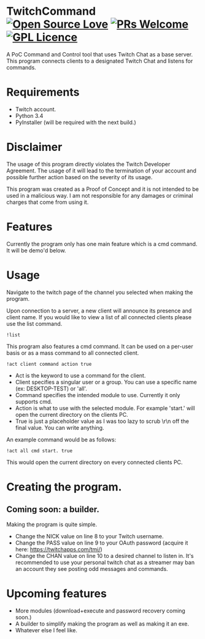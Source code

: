 # TwitchCommand [![Open Source Love](https://badges.frapsoft.com/os/v2/open-source.svg?v=103)](https://github.com/ellerbrock/open-source-badges/) [![PRs Welcome](https://img.shields.io/badge/PRs-welcome-brightgreen.svg?style=flat-square)](http://makeapullrequest.com) [![GPL Licence](https://badges.frapsoft.com/os/gpl/gpl.svg?v=103)](https://opensource.org/licenses/GPL-3.0/)
A PoC Command and Control tool that uses Twitch Chat as a base server. This program connects clients to a designated Twitch Chat and listens for commands.

# Requirements
- Twitch account.
- Python 3.4
- PyInstaller (will be required with the next build.)

# Disclaimer
The usage of this program directly violates the Twitch Developer Agreement. The usage of it will lead to the termination of your account and possible further action based on the severity of its usage.

This program was created as a Proof of Concept and it is not intended to be used in a malicious way. I am not responsible for any damages or criminal charges that come from using it.

# Features
Currently the program only has one main feature which is a cmd command. It will be demo'd below.

# Usage
Navigate to the twitch page of the channel you selected when making the program.

Upon connection to a server, a new client will announce its presence and client name. If you would like to view a list of all connected clients please use the list command. 
```
!list
```
This program also features a cmd command. It can be used on a per-user basis or as a mass command to all connected client.
```
!act client command action true
```
- Act is the keyword to use a command for the client.
- Client specifies a singular user or a group. You can use a specific name (ex: DESKTOP-TEST) or 'all'.
- Command specifies the intended module to use. Currently it only supports cmd.
- Action is what to use with the selected module. For example 'start.' will open the current directory on the clients PC.
- True is just a placeholder value as I was too lazy to scrub \r\n off the final value. You can write anything.

An example command would be as follows:
```
!act all cmd start. true
```
This would open the current directory on every connected clients PC.

# Creating the program.
## Coming soon: a builder.
Making the program is quite simple. 
- Change the NICK value on line 8 to your Twitch username.
- Change the PASS value on line 9 to your OAuth password (acquire it here: https://twitchapps.com/tmi/)
- Change the CHAN value on line 10 to a desired channel to listen in. It's recommended to use your personal twitch chat as a streamer may ban an account they see posting odd messages and commands.

# Upcoming features
- More modules (download+execute and password recovery coming soon.)
- A builder to simplify making the program as well as making it an exe.
- Whatever else I feel like.
